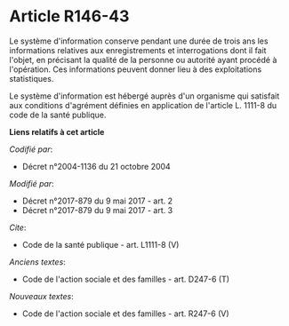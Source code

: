 # Article R146-43

Le système d'information conserve pendant une durée de trois ans les informations relatives aux enregistrements et
interrogations dont il fait l'objet, en précisant la qualité de la personne ou autorité ayant procédé à l'opération. Ces
informations peuvent donner lieu à des exploitations statistiques. 

Le système d'information est hébergé auprès d'un organisme qui satisfait aux conditions d'agrément définies en application de
l'article L. 1111-8 du code de la santé publique.

**Liens relatifs à cet article**

_Codifié par_:

  - Décret n°2004-1136 du 21 octobre 2004

_Modifié par_:

  - Décret n°2017-879 du 9 mai 2017 - art. 2
  - Décret n°2017-879 du 9 mai 2017 - art. 3

_Cite_:

  - Code de la santé publique - art. L1111-8 (V)

_Anciens textes_:

  - Code de l'action sociale et des familles - art. D247-6 (T)

_Nouveaux textes_:

  - Code de l'action sociale et des familles - art. R247-6 (V)
